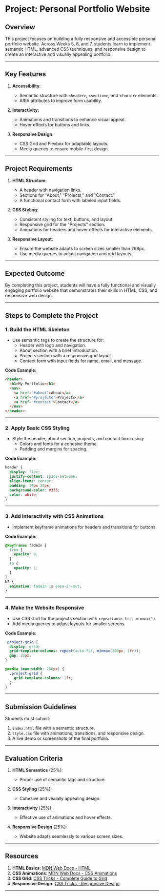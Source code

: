 # **Project: Personal Portfolio Website**

## **Overview**

This project focuses on building a fully responsive and accessible personal portfolio website. Across Weeks 5, 6, and 7, students learn to implement semantic HTML, advanced CSS techniques, and responsive design to create an interactive and visually appealing portfolio.

---

## **Key Features**

1. **Accessibility**:

   - Semantic structure with `<header>`, `<section>`, and `<footer>` elements.
   - ARIA attributes to improve form usability.

2. **Interactivity**:

   - Animations and transitions to enhance visual appeal.
   - Hover effects for buttons and links.

3. **Responsive Design**:
   - CSS Grid and Flexbox for adaptable layouts.
   - Media queries to ensure mobile-first design.

---

## **Project Requirements**

1. **HTML Structure**:

   - A header with navigation links.
   - Sections for "About," "Projects," and "Contact."
   - A functional contact form with labeled input fields.

2. **CSS Styling**:

   - Consistent styling for text, buttons, and layout.
   - Responsive grid for the "Projects" section.
   - Animations for headers and hover effects for interactive elements.

3. **Responsive Layout**:
   - Ensure the website adapts to screen sizes smaller than 768px.
   - Use media queries to adjust navigation and grid layouts.

---

## **Expected Outcome**

By completing this project, students will have a fully functional and visually engaging portfolio website that demonstrates their skills in HTML, CSS, and responsive web design.

---

## **Steps to Complete the Project**

### **1. Build the HTML Skeleton**

- Use semantic tags to create the structure for:
  - Header with logo and navigation.
  - About section with a brief introduction.
  - Projects section with a responsive grid layout.
  - Contact form with input fields for name, email, and message.

**Code Example:**

```html
<header>
  <h1>My Portfolio</h1>
  <nav>
    <a href="#about">About</a>
    <a href="#projects">Projects</a>
    <a href="#contact">Contact</a>
  </nav>
</header>
```

---

### **2. Apply Basic CSS Styling**

- Style the header, about section, projects, and contact form using:
  - Colors and fonts for a cohesive theme.
  - Padding and margins for spacing.

**Code Example:**

```css
header {
  display: flex;
  justify-content: space-between;
  align-items: center;
  padding: 10px 20px;
  background-color: #333;
  color: white;
}
```

---

### **3. Add Interactivity with CSS Animations**

- Implement keyframe animations for headers and transitions for buttons.

**Code Example:**

```css
@keyframes fadeIn {
  from {
    opacity: 0;
  }
  to {
    opacity: 1;
  }
}
h2 {
  animation: fadeIn 1s ease-in-out;
}
```

---

### **4. Make the Website Responsive**

- Use CSS Grid for the projects section with `repeat(auto-fit, minmax())`.
- Add media queries to adjust layouts for smaller screens.

**Code Example:**

```css
.project-grid {
  display: grid;
  grid-template-columns: repeat(auto-fit, minmax(200px, 1fr));
  gap: 20px;
}

@media (max-width: 768px) {
  .project-grid {
    grid-template-columns: 1fr;
  }
}
```

---

## **Submission Guidelines**

Students must submit:

1. `index.html` file with a semantic structure.
2. `style.css` file with animations, transitions, and responsive design.
3. A live demo or screenshots of the final portfolio.

---

## **Evaluation Criteria**

1. **HTML Semantics** (25%):

   - Proper use of semantic tags and structure.

2. **CSS Styling** (25%):

   - Cohesive and visually appealing design.

3. **Interactivity** (25%):

   - Effective use of animations and hover effects.

4. **Responsive Design** (25%):
   - Website adapts seamlessly to various screen sizes.

---

## **Resources**

1. **HTML Basics**: [MDN Web Docs - HTML](https://developer.mozilla.org/en-US/docs/Web/HTML)
2. **CSS Animations**: [MDN Web Docs - CSS Animations](https://developer.mozilla.org/en-US/docs/Web/CSS/animation)
3. **CSS Grid**: [CSS Tricks - Complete Guide to Grid](https://css-tricks.com/snippets/css/complete-guide-grid/)
4. **Responsive Design**: [CSS Tricks - Responsive Design](https://css-tricks.com/snippets/css/a-guide-to-responsive-design/)

---
